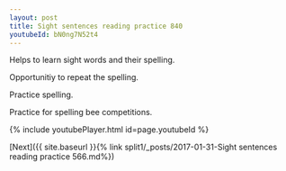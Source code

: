 ```yaml
---
layout: post
title: Sight sentences reading practice 840
youtubeId: bN0ng7N52t4
---
```

 
 
Helps to learn sight words and their spelling.

Opportunitiy to repeat the spelling. 

Practice spelling. 
 
Practice for spelling bee competitions. 
 
{% include youtubePlayer.html id=page.youtubeId %}
 
 

[Next]({{ site.baseurl }}{% link  split1/_posts/2017-01-31-Sight sentences reading practice 566.md%})
 
